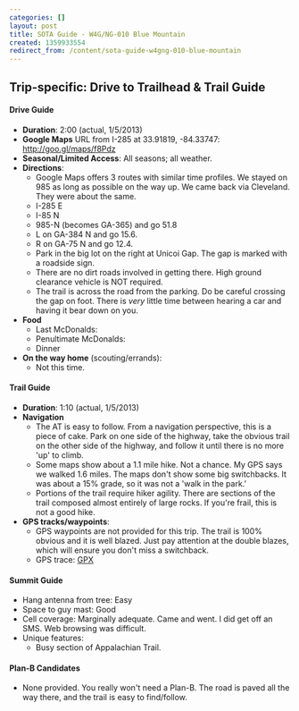 ```yaml
---
categories: []
layout: post
title: SOTA Guide - W4G/NG-010 Blue Mountain
created: 1359933554
redirect_from: /content/sota-guide-w4gng-010-blue-mountain
---
```

Trip-specific: Drive to Trailhead & Trail Guide
--------------------------------------------------------
#### Drive Guide

* **Duration**: 2:00 (actual, 1/5/2013)
* **Google Maps** URL from I-285 at 33.91819, -84.33747: http://goo.gl/maps/f8Pdz
* **Seasonal/Limited Access**: All seasons; all weather.
* **Directions**:
    * Google Maps offers 3 routes with similar time profiles.  We stayed on 985 as long as possible on the way up.  We came back via Cleveland.  They were about the same. 
    * I-285 E
    * I-85 N
    * 985-N (becomes GA-365) and go 51.8
    * L on GA-384 N and go 15.6.
    * R on GA-75 N and go 12.4.
    * Park in the big lot on the right at Unicoi Gap.  The gap is marked with a roadside sign.
    * There are no dirt roads involved in getting there.  High ground clearance vehicle is NOT required.
    * The trail is across the road from the parking. Do be careful crossing the gap on foot.  There is *very* little time between hearing a car and having it bear down on you.
* **Food**
    * Last McDonalds: 
    * Penultimate McDonalds: 
    * Dinner
* **On the way home** (scouting/errands):
    * Not this time.

#### Trail Guide

* **Duration**: 1:10 (actual, 1/5/2013)
* **Navigation**
    * The AT is easy to follow.  From a navigation perspective, this is a piece of cake.  Park on one side of the highway, take the obvious trail on the other side of the highway, and follow it until there is no more 'up' to climb.
    * Some maps show about a 1.1 mile hike.  Not a chance. My GPS says we walked 1.6 miles.  The maps don't show some big switchbacks.  It was about a 15% grade, so it was not a 'walk in the park.'
    * Portions of the trail require hiker agility.  There are sections of the trail composed almost entirely of large rocks.  If you're frail, this is not a good hike.
* **GPS tracks/waypoints**:
    * GPS waypoints are not provided for this trip.  The trail is 100% obvious and it is well blazed.  Just pay attention at the double blazes, which will ensure you don't miss a switchback.
    * GPS trace: [GPX](/files/Blue%20Mountain.GPX)

#### Summit Guide

* Hang antenna from tree: Easy
* Space to guy mast: Good
* Cell coverage: Marginally adequate.  Came and went. I did get off an SMS.  Web browsing was difficult.
* Unique features:
    * Busy section of Appalachian Trail.

#### Plan-B Candidates

* None provided.  You really won't need a Plan-B.  The road is paved all the way there, and the trail is easy to find/follow.

